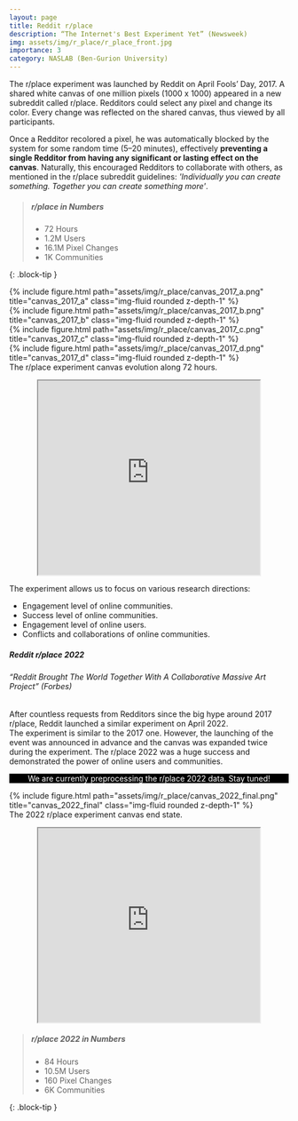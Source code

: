 ```yaml
---
layout: page
title: Reddit r/place
description: “The Internet's Best Experiment Yet” (Newsweek)
img: assets/img/r_place/r_place_front.jpg
importance: 3
category: NASLAB (Ben-Gurion University)
---
```


The r/place experiment was launched by Reddit on April Fools’ Day, 2017. A shared white canvas of one million pixels (1000 x 1000) appeared in a new subreddit called r/place. Redditors could select any pixel and change its color. Every change was reflected on the shared canvas, thus viewed by all participants.

Once a Redditor recolored a pixel, he was automatically blocked by the system for some random time (5–20 minutes), effectively <b>preventing a single Redditor from having any significant or lasting effect on the canvas</b>. Naturally, this encouraged Redditors to collaborate with others, as mentioned in the r/place subreddit guidelines: <i>'Individually you can create something. Together you can create something more'</i>.

> ##### r/place in Numbers
> <ul>
>  <li>72 Hours</li>
>  <li>1.2M Users</li>
>  <li>16.1M Pixel Changes</li>
>  <li>1K Communities</li>
></ul>  
> 
{: .block-tip }

<div class="row">
    <div class="col-sm mt-3 mt-md-0">
        {% include figure.html path="assets/img/r_place/canvas_2017_a.png" title="canvas_2017_a" class="img-fluid rounded z-depth-1" %}
    </div>
    <div class="col-sm mt-3 mt-md-0">
        {% include figure.html path="assets/img/r_place/canvas_2017_b.png" title="canvas_2017_b" class="img-fluid rounded z-depth-1" %}
    </div>
    <div class="col-sm mt-3 mt-md-0">
        {% include figure.html path="assets/img/r_place/canvas_2017_c.png" title="canvas_2017_c" class="img-fluid rounded z-depth-1" %}
    </div>
    <div class="col-sm mt-3 mt-md-0">
        {% include figure.html path="assets/img/r_place/canvas_2017_d.png" title="canvas_2017_d" class="img-fluid rounded z-depth-1" %}
    </div>
</div>
<div class="caption">
    The r/place experiment canvas evolution along 72 hours.
</div>

<p align="center">
    <iframe width="400" height="350"
        src="https://www.youtube.com/embed/s69GbUvep_U">
    </iframe>
</p>

The experiment allows us to focus on various research directions:
<ul>
    <li>Engagement level of online communities.</li>
    <li>Success level of online communities.</li>
    <li>Engagement level of online users.</li>
    <li>Conflicts and collaborations of online communities.</li>
</ul>

<div class="card">
    <div class="card-body">
        <h5 class="card-title">Reddit r/place 2022</h5>
        <h6 class="card-subtitle mb-2 text-muted">“Reddit Brought The World Together With A Collaborative Massive Art Project” (Forbes)</h6>
        <p class="card-text">After countless requests from Redditors since the big hype around 2017 r/place, Reddit launched a similar experiment on April 2022. <br>The experiment is similar to the 2017 one.
        However, the launching of the event was announced in advance and the canvas was expanded twice during the experiment. The r/place 2022 was a huge success and demonstrated the power of online users and communities.</p>
        <p style="text-align:center; color: #ffffff; background-color: #000000">We are currently preprocessing the r/place 2022 data. Stay tuned!
        </p>
        <div class="row">
            <div class="col-sm mt-3 mt-md-0">
                {% include figure.html path="assets/img/r_place/canvas_2022_final.png" title="canvas_2022_final" class="img-fluid rounded z-depth-1" %}
            </div>
        </div>
        <div class="caption">
            The 2022 r/place experiment canvas end state.
        </div>
        <p align="center">
            <iframe width="400" height="350"
                src="https://www.youtube.com/embed/K5O3UgLG2Jw">
            </iframe>
        </p>
    </div>
</div>


> ##### r/place 2022 in Numbers
> 
> <ul>
>  <li>84 Hours</li>
>  <li>10.5M Users</li>
>  <li>160 Pixel Changes</li>
>  <li>6K Communities</li>
></ul>
{: .block-tip }
